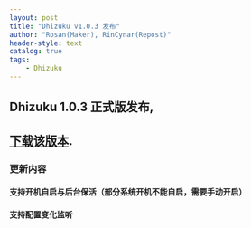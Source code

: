 ```yaml
---
layout: post
title: "Dhizuku v1.0.3 发布"
author: "Rosan(Maker), RinCynar(Repost)"
header-style: text
catalog: true
tags:
    - Dhizuku
---
```


## Dhizuku 1.0.3 正式版发布, 
## [下载该版本](/file/Dhizuku-v1.0.3.apk).

### 更新内容

#### 支持开机自启与后台保活（部分系统开机不能自启，需要手动开启）

#### 支持配置变化监听